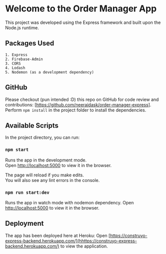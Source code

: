# Welcome to the Order Manager App

This project was developed using the Express framework and built upon the Node.js runtime.

## Packages Used

    1. Express
    2. Firebase-Admin
    3. CORS
    4. Lodash
    5. Nodemon (as a development dependency)

## GitHub

Please checkout (pun intended :D) this repo on GitHub for code review and contributions: [https://github.com/neerajdask/order-manager-express]. Perform `npm install` in the project folder to install the dependencies.

## Available Scripts

In the project directory, you can run:

### `npm start`

Runs the app in the development mode.\
Open [http://localhost:5000](http://localhost:5000) to view it in the browser.

The page will reload if you make edits.\
You will also see any lint errors in the console.

### `npm run start:dev`

Runs the app in watch mode with nodemon dependency.
Open [http://localhost:5000](http://localhost:5000) to view it in the browser.
## Deployment

The app has been deployed here at Heroku: Open [https://construyo-express-backend.herokuapp.com/](hhttps://construyo-express-backend.herokuapp.com/) to view the application.
